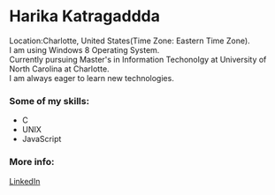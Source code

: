 # Harika Katragaddda
Location:Charlotte, United States(Time Zone: Eastern Time Zone).  
I am using Windows 8 Operating System.  
Currently pursuing Master's in Information Techonolgy at University of North Carolina at Charlotte.  
I am always eager to learn new technologies.  

### Some of my skills:
* C
* UNIX
* JavaScript

### More info:
[LinkedIn](https://www.linkedin.com/in/kyle-mathias-5b837958/)

